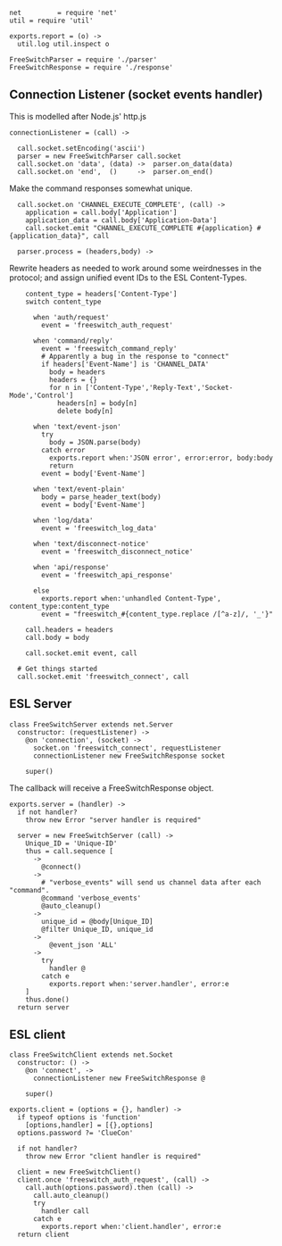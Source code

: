     net         = require 'net'
    util = require 'util'

    exports.report = (o) ->
      util.log util.inspect o

    FreeSwitchParser = require './parser'
    FreeSwitchResponse = require './response'

Connection Listener (socket events handler)
-------------------------------------------

This is modelled after Node.js' http.js

    connectionListener = (call) ->

      call.socket.setEncoding('ascii')
      parser = new FreeSwitchParser call.socket
      call.socket.on 'data', (data) ->  parser.on_data(data)
      call.socket.on 'end',  ()     ->  parser.on_end()

Make the command responses somewhat unique.

      call.socket.on 'CHANNEL_EXECUTE_COMPLETE', (call) ->
        application = call.body['Application']
        application_data = call.body['Application-Data']
        call.socket.emit "CHANNEL_EXECUTE_COMPLETE #{application} #{application_data}", call

      parser.process = (headers,body) ->

Rewrite headers as needed to work around some weirdnesses in the protocol; and assign unified event IDs to the ESL Content-Types.

        content_type = headers['Content-Type']
        switch content_type

          when 'auth/request'
            event = 'freeswitch_auth_request'

          when 'command/reply'
            event = 'freeswitch_command_reply'
            # Apparently a bug in the response to "connect"
            if headers['Event-Name'] is 'CHANNEL_DATA'
              body = headers
              headers = {}
              for n in ['Content-Type','Reply-Text','Socket-Mode','Control']
                headers[n] = body[n]
                delete body[n]

          when 'text/event-json'
            try
              body = JSON.parse(body)
            catch error
              exports.report when:'JSON error', error:error, body:body
              return
            event = body['Event-Name']

          when 'text/event-plain'
            body = parse_header_text(body)
            event = body['Event-Name']

          when 'log/data'
            event = 'freeswitch_log_data'

          when 'text/disconnect-notice'
            event = 'freeswitch_disconnect_notice'

          when 'api/response'
            event = 'freeswitch_api_response'

          else
            exports.report when:'unhandled Content-Type', content_type:content_type
            event = "freeswitch_#{content_type.replace /[^a-z]/, '_'}"

        call.headers = headers
        call.body = body

        call.socket.emit event, call

      # Get things started
      call.socket.emit 'freeswitch_connect', call

ESL Server
----------

    class FreeSwitchServer extends net.Server
      constructor: (requestListener) ->
        @on 'connection', (socket) ->
          socket.on 'freeswitch_connect', requestListener
          connectionListener new FreeSwitchResponse socket

        super()

The callback will receive a FreeSwitchResponse object.

    exports.server = (handler) ->
      if not handler?
        throw new Error "server handler is required"

      server = new FreeSwitchServer (call) ->
        Unique_ID = 'Unique-ID'
        thus = call.sequence [
          ->
            @connect()
          ->
            # "verbose_events" will send us channel data after each "command".
            @command 'verbose_events'
            @auto_cleanup()
          ->
            unique_id = @body[Unique_ID]
            @filter Unique_ID, unique_id
          ->
              @event_json 'ALL'
          ->
            try
              handler @
            catch e
              exports.report when:'server.handler', error:e
        ]
        thus.done()
      return server

ESL client
----------

    class FreeSwitchClient extends net.Socket
      constructor: () ->
        @on 'connect', ->
          connectionListener new FreeSwitchResponse @

        super()

    exports.client = (options = {}, handler) ->
      if typeof options is 'function'
        [options,handler] = [{},options]
      options.password ?= 'ClueCon'

      if not handler?
        throw new Error "client handler is required"

      client = new FreeSwitchClient()
      client.once 'freeswitch_auth_request', (call) ->
        call.auth(options.password).then (call) ->
          call.auto_cleanup()
          try
            handler call
          catch e
            exports.report when:'client.handler', error:e
      return client
